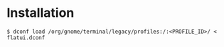 # Installation
```
$ dconf load /org/gnome/terminal/legacy/profiles:/:<PROFILE_ID>/ < flatui.dconf
```

